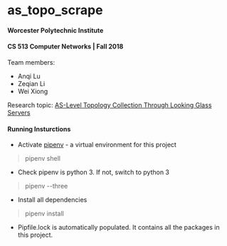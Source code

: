 # as_topo_scrape
#### Worcester Polytechnic Institute
#### CS 513 Computer Networks | Fall 2018

Team members: 
* Anqi Lu
* Zeqian Li
* Wei Xiong 

Research topic: 
[AS-Level Topology Collection Through Looking Glass Servers](http://conferences.sigcomm.org/imc/2013/papers/imc037s-khanA.pdf)


#### Running Insturctions
* Activate [pipenv](https://github.com/pypa/pipenv) - a virtual environment for this project
> pipenv shell
* Check pipenv is python 3. If not, switch to python 3
> pipenv --three
* Install all dependencies
> pipenv install

* Pipfile.lock is automatically populated. It contains all the packages in this project. 

